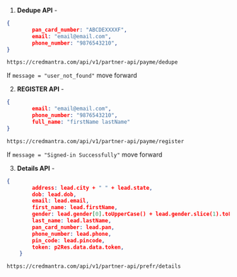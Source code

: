 1. **Dedupe API** -
```json
{
        pan_card_number: "ABCDEXXXXF",
        email: "email@email.com",
        phone_number: "9876543210",
}
```
```
https://credmantra.com/api/v1/partner-api/payme/dedupe
```
If ```message = "user_not_found"``` move forward

2. **REGISTER API** -
```json
{
        email: "email@email.com",
        phone_number: "9876543210",
        full_name: "firstName lastName"
}
```
```
https://credmantra.com/api/v1/partner-api/payme/register
```
If ```message = "Signed-in Successfully"``` move forward
<div style="page-break-after: always;"></div>

3. **Details API** -
```json
{
        address: lead.city + " " + lead.state,
        dob: lead.dob,
        email: lead.email,
        first_name: lead.firstName,
        gender: lead.gender[0].toUpperCase() + lead.gender.slice(1).toLowerCase(),
        last_name: lead.lastName,
        pan_card_number: lead.pan,
        phone_number: lead.phone,
        pin_code: lead.pincode,
        token: p2Res.data.data.token,
    }
```
```
https://credmantra.com/api/v1/partner-api/prefr/details
```